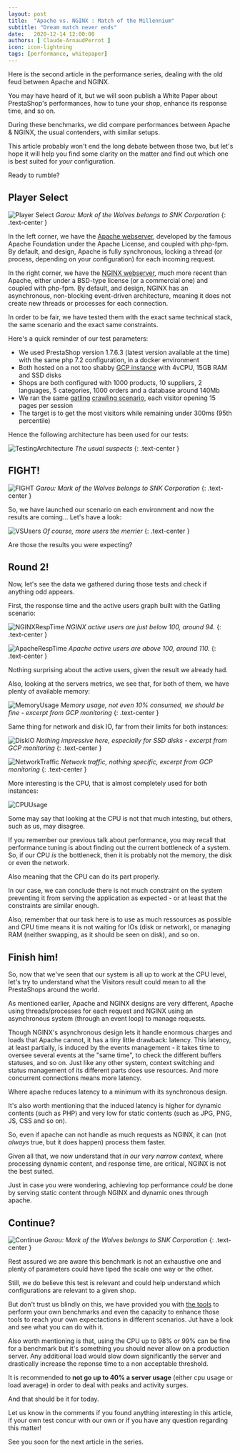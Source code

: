 ```yaml
---
layout: post
title:  "Apache vs. NGINX : Match of the Millennium"
subtitle: "Dream match never ends"
date:   2020-12-14 12:00:00
authors: [ Claude-ArnaudPerrot ]
icon: icon-lightning
tags: [performance, whitepaper]
---
```


Here is the second article in the performance series, dealing with the old feud between Apache and NGINX.

You may have heard of it, but we will soon publish a White Paper about PrestaShop's performances, how to tune your shop, enhance its response time, and so on.

During these benchmarks, we did compare performances between Apache & NGINX, the usual contenders, with similar setups.

This article probably won't end the long debate between those two, but let's hope it will help you find some clarity on the matter and find out which one is best suited for _your_ configuration.

Ready to rumble?

## Player Select

![Player Select][PlayerSelect]
_Garou: Mark of the Wolves belongs to SNK Corporation_
{: .text-center }

In the left corner, we have the [Apache webserver](https://httpd.apache.org/), developed by the famous Apache Foundation under the Apache License, and coupled with php-fpm.
By default, and design, Apache is fully synchronous, locking a thread (or process, depending on your configuration) for each incoming request.

In the right corner, we have the [NGINX webserver](https://www.nginx.com/), much more recent than Apache, either under a BSD-type license (or a commercial one) and coupled with php-fpm.
By default, and design, NGINX has an asynchronous, non-blocking event-driven architecture, meaning it does not create new threads or processes for each connection.

In order to be fair, we have tested them with the exact same technical stack, the same scenario and the exact same constraints. 

Here's a quick reminder of our test parameters:

* We used PrestaShop version 1.7.6.3 (latest version available at the time) with the same php 7.2 configuration, in a docker environment
* Both hosted on a not too shabby [GCP instance](https://console.cloud.google.com) with 4vCPU, 15GB RAM and SSD disks 
* Shops are both configured with 1000 products, 10 suppliers, 2 languages, 5 categories, 1000 orders and a database around 140Mb
* We ran the same [gatling](https://gatling.io) [crawling scenario](https://github.com/PrestaShop/performance-project), each visitor opening 15 pages per session 
* The target is to get the most visitors while remaining under 300ms (95th percentile)

Hence the following architecture has been used for our tests:

![TestingArchitecture][TestingArchitecture]
_The usual suspects_
{: .text-center }

## FIGHT!

![FIGHT][FIGHT]
_Garou: Mark of the Wolves belongs to SNK Corporation_
{: .text-center }

So, we have launched our scenario on each environment and now the results are coming... Let's have a look: 

![VSUsers][VSUsers]
_Of course, more users the merrier_
{: .text-center }

Are those the results you were expecting?

## Round 2!

Now, let's see the data we gathered during those tests and check if anything odd appears.

First, the response time and the active users graph built with the Gatling scenario:

![NGINXRespTime][NGINXRespTime]
_NGINX active users are just below 100, around 94._
{: .text-center }

![ApacheRespTime][ApacheRespTime]
_Apache active users are above 100, around 110._
{: .text-center }

Nothing surprising about the active users, given the result we already had. 

Also, looking at the servers metrics, we see that, for both of them, we have plenty of available memory:

![MemoryUsage][MemoryUsage]
_Memory usage, not even 10% consumed, we should be fine - excerpt from GCP monitoring_
{: .text-center }

Same thing for network and disk IO, far from their limits for both instances:

![DiskIO][DiskIO]
_Nothing impressive here, especially for SSD disks - excerpt from GCP monitoring_
{: .text-center }

![NetworkTraffic][NetworkTraffic]
_Network traffic, nothing specific, excerpt from GCP monitoring_
{: .text-center }

More interesting is the CPU, that is almost completely used for both instances:

![CPUUsage][CPUUsage]

Some may say that looking at the CPU is not that much intesting, but others, such as us, may disagree.

If you remember our previous talk about performance, you may recall that performance tuning is about finding out the current bottleneck of a system. So, if our CPU _is_ the bottleneck, then it is probably not the memory, the disk or even the network.

Also meaning that the CPU can do its part properly.

In our case, we can conclude there is not much constraint on the system preventing it from serving the application as expected - or at least that the constraints are similar enough.

Also, remember that our task here is to use as much ressources as possible and CPU time means it is not waiting for IOs (disk or network), or managing RAM (neither swapping, as it should be seen on disk), and so on.


## Finish him!

So, now that we've seen that our system is all up to work at the CPU level, let's try to understand what the Visitors result could mean to all the PrestaShops around the world.

As mentioned earlier, Apache and NGINX designs are very different, Apache using threads/processes for each request and NGINX using an asynchronous system (through an event loop) to manage requests.

Though NGINX's asynchronous design lets it handle enormous charges and loads that Apache cannot, it has a tiny little drawback: latency.
This latency, at least partially, is induced by the events management - it takes time to oversee several events at the "same time", to check the different buffers statuses, and so on. Just like any other system, context switching and status management of its different parts does use resources. And more concurrent connections means more latency.

Where apache reduces latency to a minimum with its synchronous design.

It's also worth mentioning that the induced latency is higher for dynamic contents (such as PHP) and very low for static contents (such as JPG, PNG, JS, CSS and so on).

So, even if apache can not handle as much requests as NGINX, it can (not _always_ true, but it does happen) process them faster.

Given all that, we now understand that _in our very narrow context_, where processing dynamic content, and response time, are critical, NGINX is not the best suited.

Just in case you were wondering, achieving top performance _could_ be done by serving static content through NGINX and dynamic ones through apache.

## Continue?

![Continue][Continue]
_Garou: Mark of the Wolves belongs to SNK Corporation_
{: .text-center }

Rest assured we are aware this benchmark is not an exhaustive one and plenty of parameters could have tiped the scale one way or the other.

Still, we do believe this test is relevant and could help understand which configurations are relevant to a given shop.

But don't trust us blindly on this, we have provided you with [the tools](https://github.com/PrestaShop/performance-project) to perform your own benchmarks and even the capacity to enhance those tools to reach your own expectactions in different scenarios. Jut have a look and see what you can do with it.

Also worth mentioning is that, using the CPU up to 98% or 99% can be fine for a benchmark but it's something you should never allow on a production server. Any additional load would slow down significantly the server and drastically increase the reponse time to a non acceptable threshold.

It is recommended to **not go up to 40% a server usage** (either cpu usage or load average) in order to deal with peaks and activity surges.

And that should be it for today.

Let us know in the comments if you found anything interesting in this article, if your own test concur with our own or if you have any question regarding this matter!

See you soon for the next article in the series.

[PlayerSelect]: /assets/images/2020/12/MarkoftheWolvesPlayerSelect.jpg
[TestingArchitecture]: /assets/images/2020/12/TestingArchitecture.png
[FIGHT]: /assets/images/2020/12/banner-garoumarkofthewolves.jpg
[Continue]: /assets/images/2020/12/MarkoftheWolvesFinish.png
[VSUsers]: /assets/images/2020/12/NginxVSApache2UsersperhourCount.png
[NGINXRespTime]: /assets/images/2020/12/NGINXRespTime.png
[ApacheRespTime]: /assets/images/2020/12/ApacheRespTime.png
[MemoryUsage]: /assets/images/2020/12/MemoryUsage.png
[DiskIO]: /assets/images/2020/12/DiskIO.png
[NetworkTraffic]: /assets/images/2020/12/NetworkTraffic.png
[CPUUsage]: /assets/images/2020/12/NginxVSApache2CPUUsage.png
